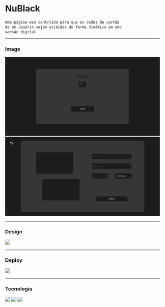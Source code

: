 # NuBlack
    Uma página web contruída para que os dados de cartão 
    de um usuário sejam exibidas de forma dinâmica em uma
    versão digital.

---

### Image

<img src="./Assets/nuBlack - page1.png">

<br>

<img src="./Assets/nuBlack - page2.png">

---

### Design

<a href="https://www.figma.com/file/jBmqL8Ax3Nz7uUlbBlnsOX/NuBlack?type=design&t=liky6zaXwudgXeCn-6">
    <img src="https://img.shields.io/badge/Figma-F24E1E?style=for-the-badge&logo=figma&logoColor=white">
</a>

---

### Deploy

<a href="">
    <img src="https://img.shields.io/badge/Netlify-00C7B7?style=for-the-badge&logo=netlify&logoColor=white">
</a>

---

### Tecnologia

<img src="https://img.shields.io/badge/CSS3-1572B6?style=for-the-badge&logo=css3&logoColor=white">

<img src="https://img.shields.io/badge/HTML5-E34F26?style=for-the-badge&logo=html5&logoColor=white">

<img src="https://img.shields.io/badge/JavaScript-323330?style=for-the-badge&logo=javascript&logoColor=F7DF1E">
